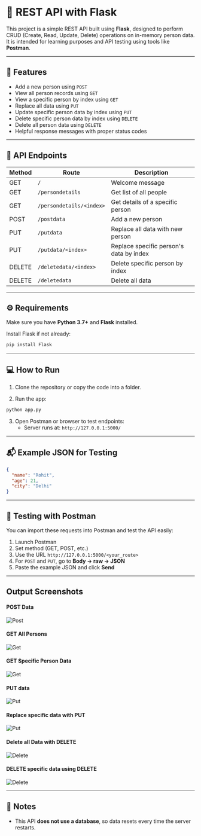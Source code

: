 # 🧾 REST API with Flask

This project is a simple REST API built using **Flask**, designed to perform CRUD (Create, Read, Update, Delete) operations on in-memory person data. It is intended for learning purposes and API testing using tools like **Postman**.

---

## 🚀 Features

- Add a new person using `POST`
- View all person records using `GET`
- View a specific person by index using `GET`
- Replace all data using `PUT`
- Update specific person data by index using `PUT`
- Delete specific person data by index using `DELETE`
- Delete all person data using `DELETE`
- Helpful response messages with proper status codes

---

## 📌 API Endpoints

| Method | Route                    | Description                             |
| ------ | ------------------------ | --------------------------------------- |
| GET    | `/`                      | Welcome message                         |
| GET    | `/persondetails`         | Get list of all people                  |
| GET    | `/persondetails/<index>` | Get details of a specific person        |
| POST   | `/postdata`              | Add a new person                        |
| PUT    | `/putdata`               | Replace all data with new person        |
| PUT    | `/putdata/<index>`       | Replace specific person's data by index |
| DELETE | `/deletedata/<index>`    | Delete specific person by index         |
| DELETE | `/deletedata`            | Delete all data                         |

---

## ⚙️ Requirements

Make sure you have **Python 3.7+** and **Flask** installed.

Install Flask if not already:

```bash
pip install Flask
```

---

## 💻 How to Run

1. Clone the repository or copy the code into a folder.

2. Run the app:

```bash
python app.py
```

3. Open Postman or browser to test endpoints:
   - Server runs at: `http://127.0.0.1:5000/`

---

## 📬 Example JSON for Testing

```json
{
  "name": "Rohit",
  "age": 21,
  "city": "Delhi"
}
```

---

## 🧪 Testing with Postman

You can import these requests into Postman and test the API easily:

1. Launch Postman
2. Set method (GET, POST, etc.)
3. Use the URL `http://127.0.0.1:5000/<your_route>`
4. For `POST` and `PUT`, go to **Body → raw → JSON**
5. Paste the example JSON and click **Send**

---

## Output Screenshots

#### POST Data

![Post](https://res.cloudinary.com/ddrbrwcvz/image/upload/v1754662544/Screenshot_3244_lrnme6.png)

#### GET All Persons

![Get](https://res.cloudinary.com/ddrbrwcvz/image/upload/v1754662544/Screenshot_3245_ozkffs.png)

#### GET Specific Person Data

![Get](https://res.cloudinary.com/ddrbrwcvz/image/upload/v1754662544/Screenshot_3246_fgj8fe.png)

#### PUT data

![Put](https://res.cloudinary.com/ddrbrwcvz/image/upload/v1754662544/Screenshot_3247_aiapar.png)

#### Replace specific data with PUT

![Put](https://res.cloudinary.com/ddrbrwcvz/image/upload/v1754662544/Screenshot_3248_goe6at.png)

#### Delete all Data with DELETE

![Delete](https://res.cloudinary.com/ddrbrwcvz/image/upload/v1754662545/Screenshot_3249_b2nwog.png)

#### DELETE specific data using DELETE

![Delete](https://res.cloudinary.com/ddrbrwcvz/image/upload/v1754662544/Screenshot_3252_bcfsjg.png)

---

## 📎 Notes

- This API **does not use a database**, so data resets every time the server restarts.
